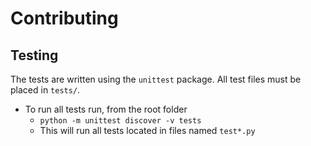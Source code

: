 Contributing
============

Testing
-------

The tests are written using the `unittest` package. All test files must be placed in `tests/`. 

- To run all tests run, from the root folder
    - `python -m unittest discover -v tests`
    - This will run all tests located in files named `test*.py`